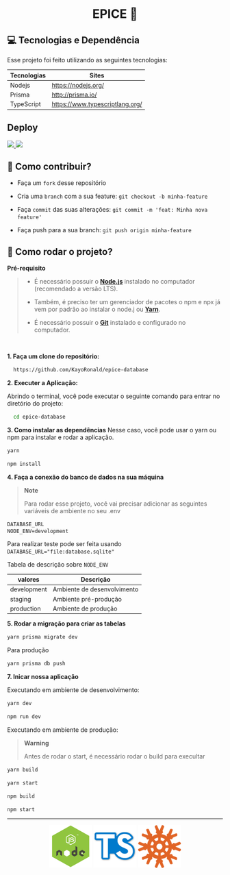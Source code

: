 <h1 align="center">
    <strong>EPICE 💜</strong>
</h1>

## **💻 Tecnologias e Dependência**

Esse projeto foi feito utilizando as seguintes tecnologias:

| Tecnologias | Sites                           |
| ----------- | ------------------------------- |
| Nodejs      | https://nodejs.org/             |
| Prisma      | http://prisma.io/               |
| TypeScript  | https://www.typescriptlang.org/ |

## Deploy

<div>
    <a href="https://railway.app/">
        <img src="https://railway.app/button.svg" />
    </a>
    <a href="https://heroku.com/">
        <img src="https://www.herokucdn.com/deploy/button.svg" />
    </a>
</div>

## 💁‍ **Como contribuir?**

- Faça um `fork` desse repositório
  
- Cria uma `branch` com a sua feature: `git checkout -b minha-feature`
  
- Faça `commit` das suas alterações: `git commit -m 'feat: Minha nova feature'`

- Faça push para a sua branch: `git push origin minha-feature`


## 🚀 **Como rodar o projeto?**

 **Pré-requisito**
 
<blockquote>

- É necessário possuir o **[Node.js](https://nodejs.org/en/)** instalado no computador (recomendado a versão LTS).

- Também, é preciso ter um gerenciador de pacotes o npm e npx já vem por padrão ao instalar o node.j ou **[Yarn](https://www.npmjs.com/package/yarn)**.

- É necessário possuir o **[Git](https://git-scm.com/)** instalado e configurado no computador.
  
</blockquote>


<br/>

**1. Faça um clone do repositório:**

```bash 
  https://github.com/KayoRonald/epice-database
```

**2. Executer a Aplicação:**

Abrindo o terminal, você pode executar o seguinte comando para entrar no diretório do projeto:

```bash
  cd epice-database
```

**3. Como instalar as dependências**
Nesse caso, você pode usar o yarn ou npm para instalar e rodar a aplicação.

```bash
yarn 
```

```bash
npm install
```

**4. Faça a conexão do banco de dados na sua máquina**

> **Note**
> 
> Para rodar esse projeto, você vai precisar adicionar as seguintes variáveis de ambiente no seu .env

```.env
DATABASE_URL
NODE_ENV=development
```
Para realizar teste pode ser feita usando `DATABASE_URL="file:database.sqlite"`

Tabela de descrição sobre `NODE_ENV`

| valores     | Descrição                       |
| ----------- | ------------------------------- |
| development | Ambiente de desenvolvimento     |
| staging     | Ambiente pré-produção           |
| production  | Ambiente de produção            |

**5. Rodar a migração para criar as tabelas**

```bash
yarn prisma migrate dev
```
Para produção
```bash
yarn prisma db push
```

**7. Inicar nossa aplicação**

Executando em ambiente de desenvolvimento:

```bash
yarn dev

```

```bash
npm run dev
```

Executando em ambiente de produção:

> **Warning**
> 
> Antes de rodar o start, é necessário rodar o build para execultar

```bash
yarn build
```

```bash
yarn start
```

```bash
npm build
```

```bash
npm start
```

<hr/>

<div align="center">
  <img src="assets/nodejs.png" width="100" title="Nodejs"/>
  <img src="assets/typescript.png" width="100" alt="TypeScript" title="TypeScript" />
  <img src="assets/knex-logo.png" width="100" alt="Knexjs" title="Knexjs" />
</div>
